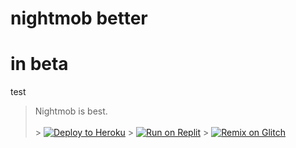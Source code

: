 
# nightmob better
# in beta
test
> Nightmob is best.<br><br> > <a target="_blank" href="https://heroku.com/deploy/?template=https://github.com/EnginexNetwork/deploy"><img alt="Deploy to Heroku" src="https://raw.githubusercontent.com/BinBashBanana/deploy-buttons/master/buttons/remade/heroku.svg"></a> > <a target="_blank" href="https://replit.com/github/EnginexNetwork/deploy"><img alt="Run on Replit" src="https://raw.githubusercontent.com/BinBashBanana/deploy-buttons/master/buttons/remade/replit.svg"></a> > <a target="_blank" href="https://glitch.com/edit/#!/import/github/EnginexNetwork/deploy"><img alt="Remix on Glitch" src="https://raw.githubusercontent.com/BinBashBanana/deploy-buttons/master/buttons/remade/glitch.svg"></a>
